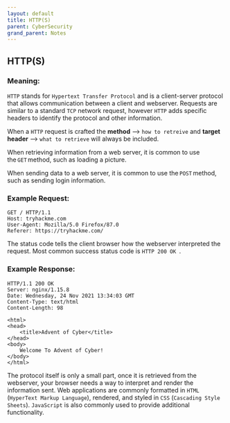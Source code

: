 ```yaml
---
layout: default
title: HTTP(S)
parent: CyberSecurity
grand_parent: Notes
---
```


## HTTP(S)

### Meaning:

`HTTP` stands for `Hypertext Transfer Protocol` and is a client-server protocol that allows communication between a client and webserver.
Requests are similar to a standard `TCP` network request, however `HTTP` adds specific headers to identify the protocol and other information.

When a `HTTP` request is crafted the **method** --> `how to retreive` and **target header** --> `what to retrieve` will always be included.

When retrieving information from a web server, it is common to use the `GET` method, such as loading a picture.

When sending data to a web server, it is common to use the `POST` method, such as sending login information.

### Example Request:

```
GET / HTTP/1.1
Host: tryhackme.com
User-Agent: Mozilla/5.0 Firefox/87.0
Referer: https://tryhackme.com/
```

The status code tells the client browser how the webserver interpreted the request. Most common success status code is `HTTP 200 OK `.

### Example Response: 

```
HTTP/1.1 200 OK
Server: nginx/1.15.8
Date: Wednesday, 24 Nov 2021 13:34:03 GMT
Content-Type: text/html
Content-Length: 98

<html>
<head>
    <title>Advent of Cyber</title>
</head>
<body>
    Welcome To Advent of Cyber!
</body>
</html>
```

The protocol itself is only a small part, once it is retrieved from the webserver, your browser needs a way to interpret and render the information sent.
Web applications are commonly formatted in `HTML` (`HyperText Markup Language`), rendered, and styled in `CSS` (`Cascading Style Sheets`).
`JavaScript` is also commonly used to provide additional functionality. 

